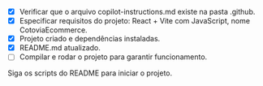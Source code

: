 - [x] Verificar que o arquivo copilot-instructions.md existe na pasta .github.
- [x] Especificar requisitos do projeto: React + Vite com JavaScript, nome CotoviaEcommerce.
- [x] Projeto criado e dependências instaladas.
- [x] README.md atualizado.
- [ ] Compilar e rodar o projeto para garantir funcionamento.

Siga os scripts do README para iniciar o projeto.
